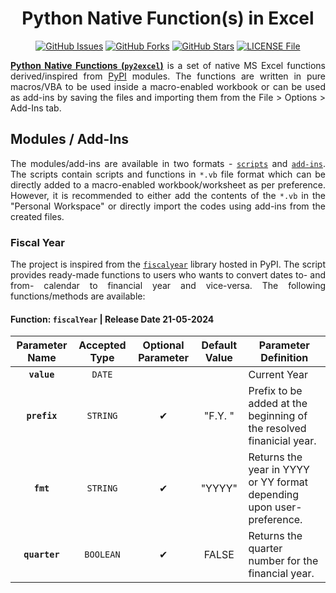 <h1 align = "center">Python Native Function(s) in Excel</h1>

<div align = "center">

[![GitHub Issues](https://img.shields.io/github/issues/sharkutilities/py2excel?style=plastic)](https://github.com/sharkutilities/py2excel/issues)
[![GitHub Forks](https://img.shields.io/github/forks/sharkutilities/py2excel?style=plastic)](https://github.com/sharkutilities/py2excel/network)
[![GitHub Stars](https://img.shields.io/github/stars/sharkutilities/py2excel?style=plastic)](https://github.com/sharkutilities/py2excel/stargazers)
[![LICENSE File](https://img.shields.io/github/license/sharkutilities/py2excel?style=plastic)](https://github.com/sharkutilities/py2excel/blob/master/LICENSE)

</div>

<div align = "justify">

[**Python Native Functions (`py2excel`)**](https://github.com/sharkutilities/py2excel) is a set of native MS Excel functions derived/inspired
from [PyPI](https://pypi.org/) modules. The functions are written in pure macros/VBA to be used inside a macro-enabled workbook or can be used as
add-ins by saving the files and importing them from the File > Options > Add-Ins tab.

## Modules / Add-Ins

The modules/add-ins are available in two formats - [`scripts`](./scripts/) and [`add-ins`](./addins/). The scripts contain scripts and
functions in `*.vb` file format which can be directly added to a macro-enabled workbook/worksheet as per preference. However, it is
recommended to either add the contents of the `*.vb` in the "Personal Workspace" or directly import the codes using add-ins from the
created files.

### Fiscal Year

The project is inspired from the [`fiscalyear`](https://pypi.org/project/fiscalyear/) library hosted in PyPI. The script provides ready-made
functions to users who wants to convert dates to- and from- calendar to financial year and vice-versa. The following functions/methods
are available:

#### Function: `fiscalYear` | Release Date 21-05-2024

<div align = "center">

| Parameter Name | Accepted Type | Optional Parameter | Default Value | Parameter Definition |
| :---: | :---: | :---: | :---: | --- |
| **`value`** | `DATE` | | | Current Year |
| **`prefix`** | `STRING` | ✔ | "F.Y. " | Prefix to be added at the beginning of the resolved finanicial year. |
| **`fmt`** | `STRING` | ✔ | "YYYY" | Returns the year in YYYY or YY format depending upon user-preference. |
| **`quarter`** | `BOOLEAN` | ✔ | FALSE | Returns the quarter number for the financial year. |

</div>

</div>
